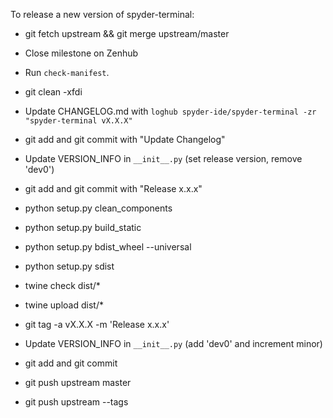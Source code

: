 To release a new version of spyder-terminal:

* git fetch upstream && git merge upstream/master

* Close milestone on Zenhub

* Run `check-manifest`.

* git clean -xfdi

* Update CHANGELOG.md with `loghub spyder-ide/spyder-terminal -zr "spyder-terminal vX.X.X"`

* git add and git commit with "Update Changelog"

* Update VERSION_INFO in `__init__.py` (set release version, remove 'dev0')

* git add and git commit with "Release x.x.x"

* python setup.py clean_components

* python setup.py build_static

* python setup.py bdist_wheel --universal

* python setup.py sdist

* twine check dist/*

* twine upload dist/*

* git tag -a vX.X.X -m 'Release x.x.x'

* Update VERSION_INFO in `__init__.py` (add 'dev0' and increment minor)

* git add and git commit

* git push upstream master

* git push upstream --tags

